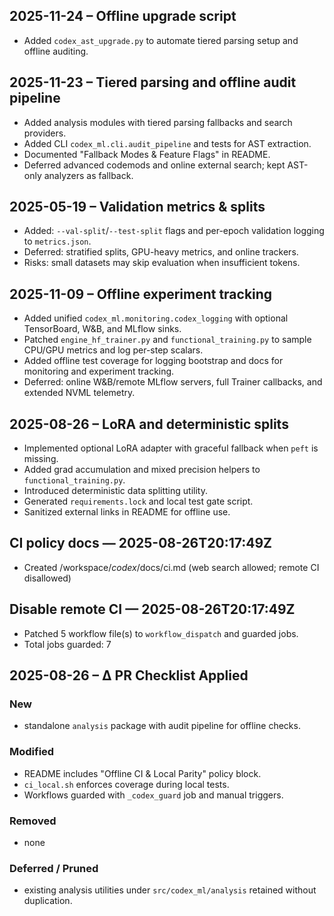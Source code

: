 ## 2025-11-24 – Offline upgrade script
- Added `codex_ast_upgrade.py` to automate tiered parsing setup and offline auditing.

## 2025-11-23 – Tiered parsing and offline audit pipeline
- Added analysis modules with tiered parsing fallbacks and search providers.
- Added CLI `codex_ml.cli.audit_pipeline` and tests for AST extraction.
- Documented "Fallback Modes & Feature Flags" in README.
- Deferred advanced codemods and online external search; kept AST-only analyzers as fallback.

## 2025-05-19 – Validation metrics & splits
- Added: `--val-split`/`--test-split` flags and per-epoch validation logging to `metrics.json`.
- Deferred: stratified splits, GPU-heavy metrics, and online trackers.
- Risks: small datasets may skip evaluation when insufficient tokens.

## 2025-11-09 – Offline experiment tracking
- Added unified `codex_ml.monitoring.codex_logging` with optional TensorBoard, W&B, and MLflow sinks.
- Patched `engine_hf_trainer.py` and `functional_training.py` to sample CPU/GPU metrics and log per-step scalars.
- Added offline test coverage for logging bootstrap and docs for monitoring and experiment tracking.
- Deferred: online W&B/remote MLflow servers, full Trainer callbacks, and extended NVML telemetry.
## 2025-08-26 – LoRA and deterministic splits
- Implemented optional LoRA adapter with graceful fallback when `peft` is missing.
- Added grad accumulation and mixed precision helpers to `functional_training.py`.
- Introduced deterministic data splitting utility.
- Generated `requirements.lock` and local test gate script.
- Sanitized external links in README for offline use.
## CI policy docs — 2025-08-26T20:17:49Z
- Created /workspace/_codex_/docs/ci.md (web search allowed; remote CI disallowed)

## Disable remote CI — 2025-08-26T20:17:49Z
- Patched 5 workflow file(s) to `workflow_dispatch` and guarded jobs.
- Total jobs guarded: 7
## 2025-08-26 – Δ PR Checklist Applied

### New
- standalone `analysis` package with audit pipeline for offline checks.

### Modified
- README includes "Offline CI & Local Parity" policy block.
- `ci_local.sh` enforces coverage during local tests.
- Workflows guarded with `_codex_guard` job and manual triggers.

### Removed
- none

### Deferred / Pruned
- existing analysis utilities under `src/codex_ml/analysis` retained without duplication.
